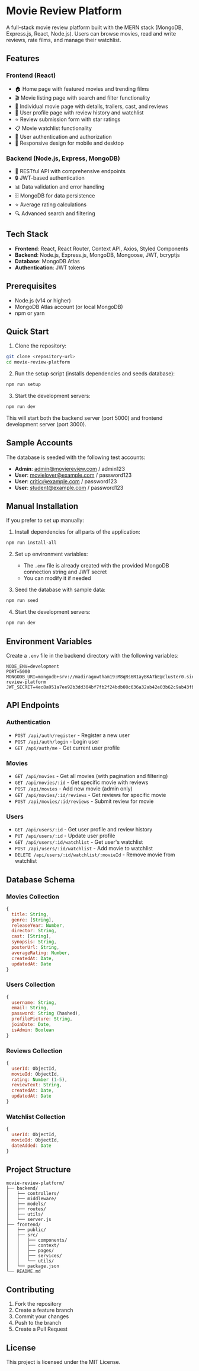 # Movie Review Platform

A full-stack movie review platform built with the MERN stack (MongoDB, Express.js, React, Node.js). Users can browse movies, read and write reviews, rate films, and manage their watchlist.

## Features

### Frontend (React)
- 🏠 Home page with featured movies and trending films
- 🎬 Movie listing page with search and filter functionality
- 📱 Individual movie page with details, trailers, cast, and reviews
- 👤 User profile page with review history and watchlist
- ⭐ Review submission form with star ratings
- 📋 Movie watchlist functionality
- 🔐 User authentication and authorization
- 📱 Responsive design for mobile and desktop

### Backend (Node.js, Express, MongoDB)
- 🚀 RESTful API with comprehensive endpoints
- 🔒 JWT-based authentication
- 📊 Data validation and error handling
- 🗄️ MongoDB for data persistence
- ⭐ Average rating calculations
- 🔍 Advanced search and filtering

## Tech Stack

- **Frontend**: React, React Router, Context API, Axios, Styled Components
- **Backend**: Node.js, Express.js, MongoDB, Mongoose, JWT, bcryptjs
- **Database**: MongoDB Atlas
- **Authentication**: JWT tokens

## Prerequisites

- Node.js (v14 or higher)
- MongoDB Atlas account (or local MongoDB)
- npm or yarn

## Quick Start

1. Clone the repository:
```bash
git clone <repository-url>
cd movie-review-platform
```

2. Run the setup script (installs dependencies and seeds database):
```bash
npm run setup
```

3. Start the development servers:
```bash
npm run dev
```

This will start both the backend server (port 5000) and frontend development server (port 3000).

## Sample Accounts

The database is seeded with the following test accounts:

- **Admin**: admin@moviereview.com / admin123
- **User**: movielover@example.com / password123  
- **User**: critic@example.com / password123
- **User**: student@example.com / password123

## Manual Installation

If you prefer to set up manually:

1. Install dependencies for all parts of the application:
```bash
npm run install-all
```

2. Set up environment variables:
   - The `.env` file is already created with the provided MongoDB connection string and JWT secret
   - You can modify it if needed

3. Seed the database with sample data:
```bash
npm run seed
```

4. Start the development servers:
```bash
npm run dev
```

## Environment Variables

Create a `.env` file in the backend directory with the following variables:

```
NODE_ENV=development
PORT=5000
MONGODB_URI=mongodb+srv://madiragowtham19:M8qRs6R1ayBKA7bE@cluster0.sievzrz.mongodb.net/movie-review-platform
JWT_SECRET=4ec8a951a7ee92b3dd304bf7fb2f24bdb08c636a32ab42e03b62c9ab43fba228
```

## API Endpoints

### Authentication
- `POST /api/auth/register` - Register a new user
- `POST /api/auth/login` - Login user
- `GET /api/auth/me` - Get current user profile

### Movies
- `GET /api/movies` - Get all movies (with pagination and filtering)
- `GET /api/movies/:id` - Get specific movie with reviews
- `POST /api/movies` - Add new movie (admin only)
- `GET /api/movies/:id/reviews` - Get reviews for specific movie
- `POST /api/movies/:id/reviews` - Submit review for movie

### Users
- `GET /api/users/:id` - Get user profile and review history
- `PUT /api/users/:id` - Update user profile
- `GET /api/users/:id/watchlist` - Get user's watchlist
- `POST /api/users/:id/watchlist` - Add movie to watchlist
- `DELETE /api/users/:id/watchlist/:movieId` - Remove movie from watchlist

## Database Schema

### Movies Collection
```javascript
{
  title: String,
  genre: [String],
  releaseYear: Number,
  director: String,
  cast: [String],
  synopsis: String,
  posterUrl: String,
  averageRating: Number,
  createdAt: Date,
  updatedAt: Date
}
```

### Users Collection
```javascript
{
  username: String,
  email: String,
  password: String (hashed),
  profilePicture: String,
  joinDate: Date,
  isAdmin: Boolean
}
```

### Reviews Collection
```javascript
{
  userId: ObjectId,
  movieId: ObjectId,
  rating: Number (1-5),
  reviewText: String,
  createdAt: Date,
  updatedAt: Date
}
```

### Watchlist Collection
```javascript
{
  userId: ObjectId,
  movieId: ObjectId,
  dateAdded: Date
}
```

## Project Structure

```
movie-review-platform/
├── backend/
│   ├── controllers/
│   ├── middleware/
│   ├── models/
│   ├── routes/
│   ├── utils/
│   └── server.js
├── frontend/
│   ├── public/
│   ├── src/
│   │   ├── components/
│   │   ├── context/
│   │   ├── pages/
│   │   ├── services/
│   │   └── utils/
│   └── package.json
└── README.md
```

## Contributing

1. Fork the repository
2. Create a feature branch
3. Commit your changes
4. Push to the branch
5. Create a Pull Request

## License

This project is licensed under the MIT License.
